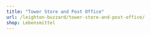 ```yaml
---
title: "Tower Store and Post Office"
url: /leighton-buzzard/tower-store-and-post-office/
shop: Lebensmittel
---
```

